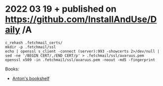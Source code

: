 # 2022 03 19  + published on https://github.com/InstallAndUse/Daily /A

```
c_rehash .fetchmail_certs/
mkdir -p .fetchmail/ssl
echo | openssl s_client -connect (server):993 -showcerts 2>/dev/null | sed -ne '/BEGIN CERT/,/END CERT/p' > .fetchmail/ssl/avaruus.pem
openssl x509 -in .fetchmail/ssl/avaruus.pem -noout -md5 -fingerprint
```


Books:
- [Anton's bookshelf](https://og2k.com/books/)
